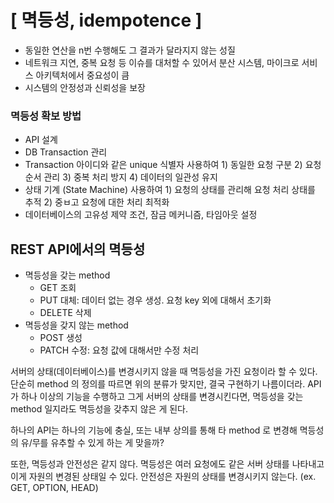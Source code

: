 # [ 멱등성, idempotence ]

- 동일한 연산을 n번 수행해도 그 결과가 달라지지 않는 성질
- 네트워크 지연, 중복 요청 등 이슈를 대처할 수 있어서 분산 시스템, 마이크로 서비스 아키텍처에서 중요성이 큼 
- 시스템의 안정성과 신뢰성을 보장
  

### 멱등성 확보 방법
- API 설계
- DB Transaction 관리
- Transaction 아이디와 같은 unique 식별자 사용하여 1) 동일한 요청 구분 2) 요청 순서 관리 3) 중복 처리 방지 4) 데이터의 일관성 유지
- 상태 기계 (State Machine) 사용하여 1) 요청의 상태를 관리해 요청 처리 상태를 추적 2) 중ㅂ고 요청에 대한 처리 최적화
- 데이터베이스의 고유성 제약 조건, 잠금 메커니즘, 타임아웃 설정


## REST API에서의 멱등성

- 멱등성을 갖는 method
  - GET 조회
  - PUT 대체: 데이터 없는 경우 생성. 요청 key 외에 대해서 초기화
  - DELETE 삭제
- 멱등성을 갖지 않는 method
  - POST 생성
  - PATCH 수정: 요청 값에 대해서만 수정 처리

서버의 상태(데이터베이스)를 변경시키지 않을 때 멱등성을 가진 요청이라 할 수 있다. 단순히 method 의 정의를 따르면 위의 분류가 맞지만, 결국 구현하기 나름이더라.
API가 하나 이상의 기능을 수행하고 그게 서버의 상태를 변경시킨다면, 멱등성을 갖는 method 일지라도 멱등성을 갖추지 않은 게 된다.

하나의 API는 하나의 기능에 충실, 또는 내부 상의를 통해 타 method 로 변경해 멱등성의 유/무를 유추할 수 있게 하는 게 맞을까?

또한, 멱등성과 안전성은 같지 않다.
멱등성은 여러 요청에도 같은 서버 상태를 나타내고 이게 자원의 변경된 상태일 수 있다. 안전성은 자원의 상태를 변경시키지 않는다. (ex. GET, OPTION, HEAD)